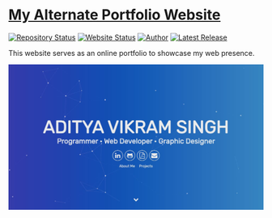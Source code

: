 # <a href="https://people.umass.edu/avsingh" target="_blank">My Alternate Portfolio Website</a>

[![Repository Status](https://img.shields.io/badge/Repository%20Status-Maintained-dark%20green.svg)](https://github.com/AVS1508/My-Alternate-Portfolio-Website/)
[![Website Status](https://img.shields.io/badge/Website%20Status-Online-green)](https://people.umass.edu/avsingh)
[![Author](https://img.shields.io/badge/Author-Aditya%20Vikram%20Singh-blue.svg)](https://www.linkedin.com/in/AVS1508/)
[![Latest Release](https://img.shields.io/badge/Latest%20Release-27%20January%202021-yellow.svg)](https://github.com/AVS1508/My-Alternate-Portfolio-Website/commit/master)

 <p align="justify">This website serves as an online portfolio to showcase my web presence.</p>

![My Alternate Portfolio Website](https://raw.githubusercontent.com/AVS1508/My-Alternate-Portfolio-Website/master/My-Alternate-Portfolio-Website.jpg)
